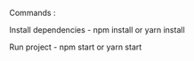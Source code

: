 Commands :

Install dependencies - npm install or yarn install

Run project -  npm start or yarn start